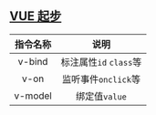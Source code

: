 ## [VUE 起步](https://cn.vuejs.org/v2/guide/installation.html)

| 指令名称 |          说明          |
| :------: | :--------------------: |
|  v-bind  | 标注属性`id` `class`等 |
|   v-on   |  监听事件`onclick`等   |
| v-model  |     绑定值`value`      |
